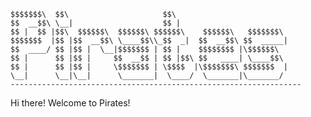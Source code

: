 
    $$$$$$$\  $$\                     $$\                         
    $$  __$$\ \__|                    $$ |                        
    $$ |  $$ |$$\  $$$$$$\  $$$$$$\ $$$$$$\    $$$$$$\   $$$$$$$\ 
    $$$$$$$  |$$ |$$  __$$\ \____$$\\_$$  _|  $$  __$$\ $$  _____|
    $$  ____/ $$ |$$ |  \__|$$$$$$$ | $$ |    $$$$$$$$ |\$$$$$$\  
    $$ |      $$ |$$ |     $$  __$$ | $$ |$$\ $$   ____| \____$$\ 
    $$ |      $$ |$$ |     \$$$$$$$ | \$$$$  |\$$$$$$$\ $$$$$$$  |
    \__|      \__|\__|      \_______|  \____/  \_______|\_______/ 
    ----------------------------------------------------------------- 


Hi there! Welcome to Pirates!

